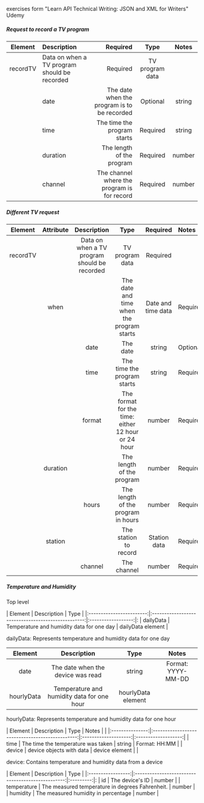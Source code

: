 exercises form "Learn API Technical Writing: JSON and XML for Writers" Udemy 

##### Request to record a TV program
| Element         | Description                                   |Required   | Type           | Notes                                                                                                                                |
|:---------------:|:----------------------------------------------|----------:|:--------------:|:------------------------------------------------------------------------------------------------------------------------------------:|
| recordTV        | Data on when a TV program should be recorded  | Required  |TV program data |                                                                                                                                      |
|      | date     | The date when the program is to be recorded   | Optional  | string         | Format is YYYY-MM-DD.Valid value: today's date                                                                                       |
|      | time     | The time the program starts                   | Required  | string         | Attributes: format has values "24" or "12" for 24 or 12 hour formats. Format is HH:MM, with am or pm afterwards for 12 hour format.  |
|      | duration | The length of the program                     | Required  | number         |  in hours                                                                                                                            |
|      | channel  | The channel where the program is for record   | Required  | number         |                                                                                                                                      |
   
   
 #####  Different TV request
 
| Element         | Attribute        | Description                                        |   Type             | Required   |  Notes 
|:---------------:|:----------------:|:--------------------------------------------------:|:------------------:|:----------:|:------------------------------------------------------------|  
| recordTV        |                  | Data on when a TV program should be recorded       | TV program data    | Required   |  
|      |   when   |                  | The date and time when the program starts          | Date and time data | Required   |
|      |          |      date        | The date                                           | string             | Optional   | Date in YYYY-MMDD format. Default value is today's date.   
|      |          |      time        | The time the program starts                        | string             | Required   | Format is HH:MM, with am or pm afterwards for 12 hour format.
|      |          |     format       | The format for the time: either 12 hour or 24 hour | number             | Required   | Valid values: 24, 12
|      | duration |                  | The length of the program                          | number             | Required   |  
|      |          |     hours        | The length of the program in hours                 | number             | Required   |
|      | station  |                  | The station to record                              | Station data       | Required   |
|      |          |     channel      | The channel                                        | number             | Required   |


#####  Temperature and Humidity

  Top level

| Element                  | Description                                        |   Type             | 
|:------------------------:|:--------------------------------------------------:|:------------------:|:
| dailyData                |  Temperature and humidity data for one day         | dailyData element  |


  dailyData: Represents temperature and humidity data for one day
  
| Element         | Description                                     | Type                 |   Notes             |        
|:---------------:|:-----------------------------------------------:|:--------------------:|:-------------------:|
| date            | The date when the device was read               | string               |  Format: YYYY-MM-DD |
| hourlyData      | Temperature and humidity data for one hour      | hourlyData element   |                     |


  hourlyData: Represents temperature and humidity data for one hour
  
| Element         | Description                                     | Type                 |   Notes             |                                                                                                                       |
|:---------------:|:-----------------------------------------------:|:--------------------:|:-------------------:|
| time            | The time  the temperature was taken             | string               |  Format: HH:MM      |
| device          | device objects with data                        | device element       |                     | 



  device: Contains temperature and humidity data from a device
  
| Element           | Description                                       |   Type    | 
|:-----------------:|:-------------------------------------------------:|:---------:|:
| id                |  The device's ID                                  |  number   |
| temperature       |  The measured temperature in degrees Fahrenheit.  |  number   |
| humidity          |  The measured humidity in percentage              |  number   |

  
  
